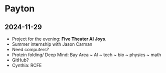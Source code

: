 # Payton   


## 2024-11-29

* Project for the evening: **Five Theater AI Joys**.
* Summer internship with Jason Carman
* Need computers?
* Protein folding/ Deep Mind: Bay Area ~ AI ~ tech ~ bio ~ physics ~ math
* GitHub?
* Cynthia: RCFE
